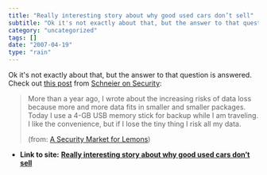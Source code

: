 ```yaml
---
title: "Really interesting story about why good used cars don’t sell"
subtitle: "Ok it's not exactly about that, but the answer to that question is answered."
category: "uncategorized"
tags: []
date: "2007-04-19"
type: "rain"
---
```

Ok it's not exactly about that, but the answer to that question is answered.
Check out [this
post](<http://www.schneier.com/blog/archives/2007/04/a_security_mark.html>)
from [Schneier on Security](<http://www.schneier.com/blog/>):

> More than a year ago, I wrote about the increasing risks of data loss
> because more and more data fits in smaller and smaller packages. Today I use
> a 4-GB USB memory stick for backup while I am traveling. I like the
> convenience, but if I lose the tiny thing I risk all my data.
>
> (from: [A Security Market for
> Lemons](<http://www.schneier.com/blog/archives/2007/04/a_security_mark.html>))


* **Link to site:** **[Really interesting story about why good used cars don’t sell](None)**